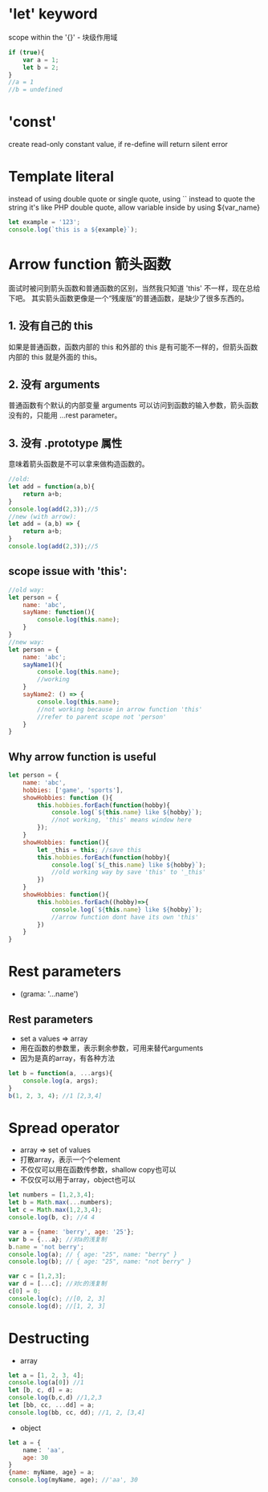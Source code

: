 # 'let' keyword
scope within the '{}' - 块级作用域

```javascript
if (true){
	var a = 1;
	let b = 2;
}
//a = 1
//b = undefined
```

# 'const'
create read-only constant value, if re-define will return silent error

# Template literal
instead of using double quote or single quote, using `` instead to quote the string
it's like PHP double quote, allow variable inside by using ${var_name}

```javascript
let example = '123';
console.log(`this is a ${example}`);
```

# Arrow function 箭头函数
面试时被问到箭头函数和普通函数的区别，当然我只知道 'this' 不一样，现在总给下吧。
其实箭头函数更像是一个“残废版”的普通函数，是缺少了很多东西的。

## 1. 没有自己的 this
如果是普通函数，函数内部的 this 和外部的 this 是有可能不一样的，但箭头函数内部的 this 就是外面的 this。

## 2. 没有 arguments 
普通函数有个默认的内部变量 arguments 可以访问到函数的输入参数，箭头函数没有的，只能用 ...rest parameter。

## 3. 没有 .prototype 属性
意味着箭头函数是不可以拿来做构造函数的。

```javascript
//old:
let add = function(a,b){
	return a+b;
}
console.log(add(2,3));//5
//new (with arrow):
let add = (a,b) => {
	return a+b;
}
console.log(add(2,3));//5	
```

## scope issue with 'this':

```javascript
//old way:
let person = {
	name: 'abc',
	sayName: function(){
		console.log(this.name);
	}
}
//new way:
let person = {
	name: 'abc';
	sayName1(){
		console.log(this.name);
		//working
	}
	sayName2: () => {
		console.log(this.name);
		//not working because in arrow function 'this' 
		//refer to parent scope not 'person'
	}
}
```

## Why arrow function is useful

```javascript
let person = {
	name: 'abc',
	hobbies: ['game', 'sports'],
	showHobbies: function (){
		this.hobbies.forEach(function(hobby){
			console.log(`${this.name} like ${hobby}`);
			//not working, 'this' means window here 
		}); 
	}
	showHobbies: function(){
		let _this = this; //save this
		this.hobbies.forEach(function(hobby){
			console.log(`${_this.name} like ${hobby}`);
			//old working way by save 'this' to '_this'
		})
	}
	showHobbies: function(){
		this.hobbies.forEach((hobby)=>{
			console.log(`${this.name} like ${hobby}`);
			//arrow function dont have its own 'this'
		})
	}
}
```

# Rest parameters
- (grama: '...name') 
## Rest parameters
- set a values => array
- 用在函数的参数里，表示剩余参数，可用来替代arguments
- 因为是真的array，有各种方法

```javascript
let b = function(a, ...args){
	console.log(a, args);
}
b(1, 2, 3, 4); //1 [2,3,4]
```

# Spread operator
- array => set of values
- 打散array，表示一个个element
- 不仅仅可以用在函数传参数，shallow copy也可以
- 不仅仅可以用于array，object也可以

```javascript
let numbers = [1,2,3,4];
let b = Math.max(...numbers);
let c = Math.max(1,2,3,4);
console.log(b, c); //4 4

var a = {name: 'berry', age: '25'};
var b = {...a}; //对a的浅复制
b.name = 'not berry';
console.log(a); // { age: "25", name: "berry" }
console.log(b); // { age: "25", name: "not berry" }

var c = [1,2,3];
var d = [...c]; //对c的浅复制
c[0] = 0;
console.log(c); //[0, 2, 3]
console.log(d); //[1, 2, 3]
```

# Destructing
- array

```javascript
let a = [1, 2, 3, 4];
console.log(a[0]) //1
let [b, c, d] = a;
console.log(b,c,d) //1,2,3
let [bb, cc, ...dd] = a;
console.log(bb, cc, dd); //1, 2, [3,4]
```

- object

```javascript
let a = {
	name： 'aa',
	age: 30
}
{name: myName, age} = a;
console.log(myName, age); //'aa', 30
```














